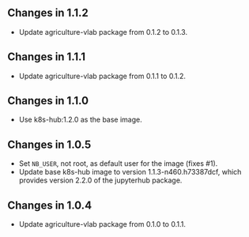 ## Changes in 1.1.2

* Update agriculture-vlab package from 0.1.2 to 0.1.3.

## Changes in 1.1.1

* Update agriculture-vlab package from 0.1.1 to 0.1.2.

## Changes in 1.1.0

* Use k8s-hub:1.2.0 as the base image.

## Changes in 1.0.5

* Set `NB_USER`, not root, as default user for the image (fixes #1).
* Update base k8s-hub image to version 1.1.3-n460.h73387dcf, which provides
  version 2.2.0 of the jupyterhub package.

## Changes in 1.0.4

* Update agriculture-vlab package from 0.1.0 to 0.1.1.
